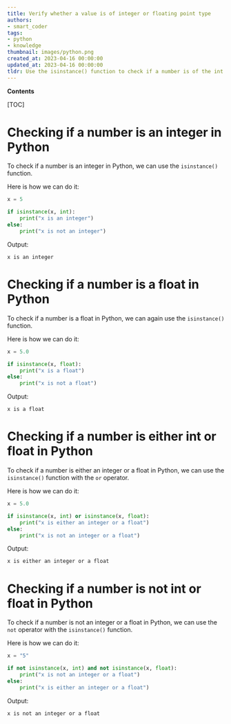 ```yaml
---
title: Verify whether a value is of integer or floating point type
authors:
- smart_coder
tags:
- python
- knowledge
thumbnail: images/python.png
created_at: 2023-04-16 00:00:00
updated_at: 2023-04-16 00:00:00
tldr: Use the isinstance() function to check if a number is of the int or float data type in Python.
---
```


**Contents**

[TOC]

# Checking if a number is an integer in Python

To check if a number is an integer in Python, we can use the `isinstance()` function. 

Here is how we can do it:

```python
x = 5

if isinstance(x, int):
    print("x is an integer")
else:
    print("x is not an integer")
```

Output:
```
x is an integer
```

# Checking if a number is a float in Python

To check if a number is a float in Python, we can again use the `isinstance()` function. 

Here is how we can do it:

```python
x = 5.0

if isinstance(x, float):
    print("x is a float")
else:
    print("x is not a float")
```

Output:
```
x is a float
```

# Checking if a number is either int or float in Python

To check if a number is either an integer or a float in Python, we can use the `isinstance()` function with the `or` operator. 

Here is how we can do it:

```python
x = 5.0

if isinstance(x, int) or isinstance(x, float):
    print("x is either an integer or a float")
else:
    print("x is not an integer or a float")
```

Output:
```
x is either an integer or a float
```

# Checking if a number is not int or float in Python

To check if a number is not an integer or a float in Python, we can use the `not` operator with the `isinstance()` function. 

Here is how we can do it:

```python
x = "5"

if not isinstance(x, int) and not isinstance(x, float):
    print("x is not an integer or a float")
else:
    print("x is either an integer or a float")
```

Output:
```
x is not an integer or a float
```
